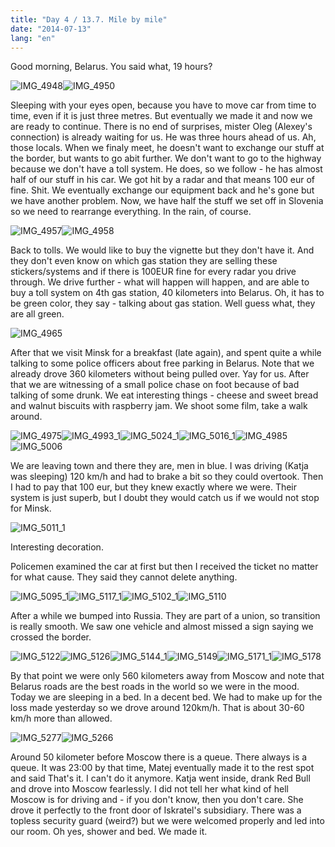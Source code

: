 ```yaml
---
title: "Day 4 / 13.7. Mile by mile"
date: "2014-07-13"
lang: "en"
---
```


Good morning, Belarus. You said what, 19 hours?

![IMG_4948](../images/IMG_4948.jpg)![IMG_4950](../images/IMG_4950.jpg)

Sleeping with your eyes open, because you have to move car from time to time, even if it is just three metres. But eventually we made it and now we are ready to continue. There is no end of surprises, mister Oleg (Alexey's connection) is already waiting for us. He was three hours ahead of us. Ah, those locals. When we finaly meet, he doesn't want to exchange our stuff at the border, but wants to go abit further. We don't want to go to the highway because we don't have a toll system. He does, so we follow - he has almost half of our stuff in his car. We got hit by a radar and that means 100 eur of fine. Shit. We eventually exchange our equipment back and he's gone but we have another problem. Now, we have half the stuff we set off in Slovenia so we need to rearrange everything. In the rain, of course.

![IMG_4957](../images/IMG_4957.jpg)![IMG_4958](../images/IMG_4958.jpg)

Back to tolls. We would like to buy the vignette but they don't have it. And they don't even know on which gas station they are selling these stickers/systems and if there is 100EUR fine for every radar you drive through. We drive further - what will happen will happen, and are able to buy a toll system on 4th gas station, 40 kilometers into Belarus. Oh, it has to be green color, they say - talking about gas station. Well guess what, they are all green.

![IMG_4965](../images/IMG_4965.jpg)

After that we visit Minsk for a breakfast (late again), and spent quite a while talking to some police officers about free parking in Belarus. Note that we already drove 360 kilometers without being pulled over. Yay for us. After that we are witnessing of a small police chase on foot because of bad talking of some drunk. We eat interesting things - cheese and sweet bread and walnut biscuits with raspberry jam. We shoot some film, take a walk around.

![IMG_4975](../images/IMG_4975.jpg)![IMG_4993_1](../images/IMG_4993_1.jpg)![IMG_5024_1](../images/IMG_5024_1.jpg)![IMG_5016_1](../images/IMG_5016_1.jpg)![IMG_4985](../images/IMG_4985.jpg)![IMG_5006](../images/IMG_5006.jpg)

We are leaving town and there they are, men in blue. I was driving (Katja was sleeping) 120 km/h and had to brake a bit so they could overtook. Then I had to pay that 100 eur, but they knew exactly where we were. Their system is just superb, but I doubt they would catch us if we would not stop for Minsk.

![IMG_5011_1](../images/IMG_5011_1.jpg)

Interesting decoration.

Policemen examined the car at first but then I received the ticket no matter for what cause. They said they cannot delete anything.

![IMG_5095_1](../images/IMG_5095_1.jpg)![IMG_5117_1](../images/IMG_5117_1.jpg)![IMG_5102_1](../images/IMG_5102_1.jpg)![IMG_5110](../images/IMG_5110.jpg)

After a while we bumped into Russia. They are part of a union, so transition is really smooth. We saw one vehicle and almost missed a sign saying we crossed the border.

![IMG_5122](../images/IMG_5122.jpg)![IMG_5126](../images/IMG_5126.jpg)![IMG_5144_1](../images/IMG_5144_1.jpg)![IMG_5149](../images/IMG_5149.jpg)![IMG_5171_1](../images/IMG_5171_1.jpg)![IMG_5178](../images/IMG_5178.jpg)

By that point we were only 560 kilometers away from Moscow and note that Belarus roads are the best roads in the world so we were in the mood. Today we are sleeping in a bed. In a decent bed. We had to make up for the loss made yesterday so we drove around 120km/h. That is about 30-60 km/h more than allowed.

![IMG_5277](../images/IMG_5277.jpg)![IMG_5266](../images/IMG_5266.jpg)

Around 50 kilometer before Moscow there is a queue. There always is a queue. It was 23:00 by that time, Matej eventually made it to the rest spot and said That's it. I can't do it anymore. Katja went inside, drank Red Bull and drove into Moscow fearlessly. I did not tell her what kind of hell Moscow is for driving and - if you don't know, then you don't care. She drove it perfectly to the front door of Iskratel's subsidiary. There was a topless security guard (weird?) but we were welcomed properly and led into our room. Oh yes, shower and bed. We made it.
